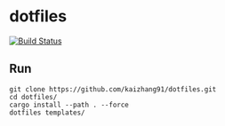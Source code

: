 # dotfiles

[![Build Status](https://travis-ci.org/kaizhang91/dotfiles.svg?branch=master)](https://travis-ci.org/kaizhang91/dotfiles)

## Run

```
git clone https://github.com/kaizhang91/dotfiles.git
cd dotfiles/
cargo install --path . --force
dotfiles templates/
```
